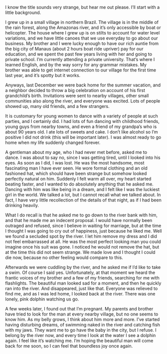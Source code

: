 I know the title sounds very strange, but hear me out please. I’ll start with a little background. 

I grew up in a small village in northern Brazil. The village is in the middle of the rain forest, along the Amazonas river, and it’s only accessible by boat or helicopter. The house where I grew up is on stilts to account for water level variations, and we have little canoes that we use everyday to go about our business. My brother and I were lucky enough to have our rich auntie from the big city of Manaus (about 2 hours boat ride upriver) pay for our education, and we spent the past few years living with her and going to private school. I’m currently attending a private university. That’s where I learned English, and by the way sorry for any grammar mistakes. My brother was able to get internet connection to our village for the first time last year, and it’s spotty but it works. 

Anyways, last December we were back home for the summer vacation, and a neighbor decided to throw a big celebration on account of his first grandchild’s birth. Invitations were sent to nearby villages, other small communities also along the river, and everyone was excited. Lots of people showed up, many old friends, and a few strangers. 

It is customary for young women to dance with a variety of people at such parties, and I certainly did. I had lots of fun dancing with childhood friends, young guys from nearby towns, and even a friend of my grandpa’s who is about 90 years old. I ate lots of sweets and cake. I don’t like alcohol so I’m positive I did not drink (this will be important later). I was almost ready to go home when my life suddenly changed forever. 

A gentleman about my age, who I had never met before, asked me to dance. I was about to say no, since I was getting tired, until I looked into his eyes. As soon as I did, I was lost. He was the most handsome, most fascinating man I have ever seen. He wore formal clothing and an old fashioned hat, which should have been strange but somehow looked perfectly natural on him. Suddenly I felt warm all over, my heart started beating faster, and I wanted to do absolutely anything that he asked me. Dancing with him was like being in a dream, and I felt like I was the luckiest girl in the world. We talked a lot, but I cannot recall what we talked about. In fact, I have very little recollection of the details of that night, as if I had been drinking heavily. 

What I do recall is that he asked me to go down to the river bank with him, and that he made me an indecent proposal. I would have normally been outraged and refused, since I believe in waiting for marriage, but at the time I thought I was going to cry out of happiness, just because he liked me. Well we found a secluded spot by the river. I let him remove my dress and I did not feel embarrassed at all. He was the most perfect looking man you could imagine once his suit was gone. I noticed he would not remove the hat, but at the time this did not seem strange. We made love and I thought I could die now, because no other feeling would compare to this. 

Afterwards we were cuddling by the river, and he asked me if I’d like to take a swim. Of course I said yes. Unfortunately, at that moment we heard the frantic voices of my brother and a few of my friends, searching for me with flashlights. The beautiful man looked sad for a moment, and then he quickly ran into the river. And disappeared, just like that. Everyone was relieved to find me, and as I was led home, I looked back at the river. There was one lonely, pink dolphin watching us go. 

A few weeks later, I found out that I’m pregnant. My parents and brother have tried to look for the man at every nearby village, but no one seems to know him. As my belly grows, I think about him more and more. I’ve started having disturbing dreams, of swimming naked in the river and catching fish with my jaws. They want me to go have the baby in the city, but I refuse. I belong by the river now, and every time I look at the water I see a dolphin again. I feel like it’s watching me. I’m hoping the beautiful man will come back for me soon, so I can feel that boundless joy once again.